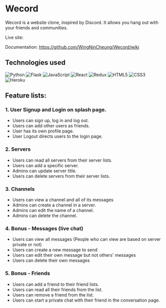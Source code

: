# Wecord
Wecord is a website clone, inspired by Discord. It allows you hang out with your friends and communities.

Live site: 

Documentation: https://github.com/WingNinCheung/Wecord/wiki

## Technologies used
![Python](https://img.shields.io/badge/python-3670A0?style=for-the-badge&logo=python&logoColor=ffdd54)
![Flask](https://img.shields.io/badge/flask-%23000.svg?style=for-the-badge&logo=flask&logoColor=white)
![JavaScript](https://img.shields.io/badge/javascript-%23323330.svg?style=for-the-badge&logo=javascript&logoColor=%23F7DF1E)
![React](https://img.shields.io/badge/react-%2320232a.svg?style=for-the-badge&logo=react&logoColor=%2361DAFB)
![Redux](https://img.shields.io/badge/redux-%23593d88.svg?style=for-the-badge&logo=redux&logoColor=white)
![HTML5](https://img.shields.io/badge/html5-%23E34F26.svg?style=for-the-badge&logo=html5&logoColor=white)
![CSS3](https://img.shields.io/badge/css3-%231572B6.svg?style=for-the-badge&logo=css3&logoColor=white)
![Heroku](https://img.shields.io/badge/heroku-%23430098.svg?style=for-the-badge&logo=heroku&logoColor=white)

## Feature lists:

### 1. User Signup and Login on splash page.
* Users can sign up, log in and log out.
* Users can add other users as friends.
* User has its own profile page.
* User Logout directs users to the login page.

### 2. Servers
* Users can read all servers from their server lists.
* Users can add a specific server.
* Admins can update server title.
* Users can delete servers from their server lists.

### 3. Channels
* Users can view a channel and all of its messages
* Admins can create a channel in a server.
* Admins can edit the name of a channel.
* Admins can delete the channel.

### 4. Bonus - Messages (live chat)
* Users can view all messages (People who can view are based on server private or not)
* Users can create a new message to send 
* Users can edit their own message but not others' messages
* Users can delete their own messages 


### 5. Bonus - Friends
* Users can add a friend to their friend lists.
* Users can read all their friends from the list.
* Users can remove a friend from the list.
* Users can start a private chat with their friend in the conversation page.


